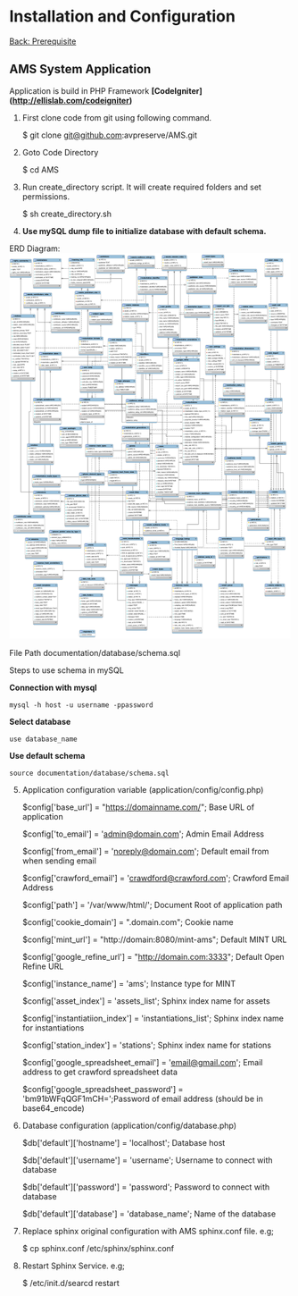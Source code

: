 Installation and Configuration
===
[Back: Prerequisite](prerequisite.md)

AMS System Application
----------
Application is build in PHP Framework **[CodeIgniter] (http://ellislab.com/codeigniter)**

1) First clone code from git using following command.

	$ git clone git@github.com:avpreserve/AMS.git

2) Goto Code Directory

	$ cd AMS

3) Run create_directory script. It will create required folders and set permissions.

	$ sh create_directory.sh

4) **Use mySQL dump file to initialize database with default schema.**
 
  
ERD Diagram: 
![alt text](database/ERD_database.png "ERD Diagram")

  File Path documentation/database/schema.sql
   
  Steps to use schema in mySQL

**Connection with mysql**

	mysql -h host -u username -ppassword

**Select database**

	use database_name

**Use default schema**

	source documentation/database/schema.sql


5) Application configuration variable (application/config/config.php)

	$config['base_url'] = "https://domainname.com/";			Base URL of application

	$config['to_email'] = 'admin@domain.com';					Admin Email Address

	$config['from_email'] = 'noreply@domain.com';				Default email from when sending email

	$config['crawford_email'] = 'crawdford@crawford.com';		Crawford Email Address

	$config['path'] = '/var/www/html/';							Document Root of application path

	$config['cookie_domain'] = ".domain.com";					Cookie name

	$config['mint_url'] = "http://domain:8080/mint-ams";		Default MINT URL 

	$config['google_refine_url'] = "http://domain.com:3333";	Default Open Refine URL

	$config['instance_name'] = 'ams';							Instance type for MINT	

	$config['asset_index'] = 'assets_list';						Sphinx index name for assets

	$config['instantiatiion_index'] = 'instantiations_list';	Sphinx index name for instantiations

	$config['station_index'] = 'stations';						Sphinx index name for stations

	$config['google_spreadsheet_email'] = 'email@gmail.com';	Email address to get crawford spreadsheet data

	$config['google_spreadsheet_password'] = 'bm91bWFqQGF1mCH=';Password of email address (should be in base64_encode)

6) Database configuration (application/config/database.php)
	
	$db['default']['hostname'] = 'localhost';		Database host

	$db['default']['username'] = 'username';		Username to connect with database

	$db['default']['password'] = 'password';		Password to connect with database

	$db['default']['database'] = 'database_name';   Name of the database

	

	

4) Replace sphinx original configuration with AMS sphinx.conf file. e.g;

	$ cp sphinx.conf /etc/sphinx/sphinx.conf

5) Restart Sphinx Service. e.g;
	
	$ /etc/init.d/searcd restart

